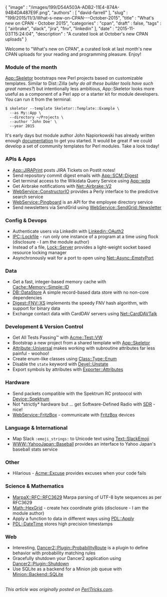 {
   "image" : "/images/199/D54A503A-ADB2-11E4-874A-94B4DA487E9F.png",
   "authors" : [
      "david-farrell"
   ],
   "slug" : "199/2015/11/3/What-s-new-on-CPAN---October-2015",
   "title" : "What's new on CPAN - October 2015",
   "categories" : "cpan",
   "draft" : false,
   "tags" : [
      "airbrake",
      "slack",
      "jira",
      "fnv",
      "linkedin"
   ],
   "date" : "2015-11-03T15:24:04",
   "description" : "A curated look at October's new CPAN uploads"
}


Welcome to "What's new on CPAN", a curated look at last month's new CPAN uploads for your reading and programming pleasure. Enjoy!

### Module of the month

[App::Skeletor](https://metacpan.org/pod/App::Skeletor) bootstraps new Perl projects based on customizable templates. Similar to Dist::Zilla (*why do all these builder tools have such great names?*) but intentionally less ambitious, App::Skeletor looks more useful as a component of a Perl app or a starter kit for module developers. You can run it from the terminal:

``` prettyprint
$ skeletor --template Skeletor::Template::Example \
  --as My::App \
  --directory ~/Projects \ 
  --author 'John Doe' \
  --year 2015
```

It's early days but module author John Napiorkowski has already written enough [documentation](https://metacpan.org/pod/App::Skeletor) to get you started. It would be great if we could develop a set of community templates for Perl modules. Take a look today!

### APIs & Apps

-   [App::JIRAPrint](https://metacpan.org/pod/App::JIRAPrint) posts JIRA Tickets on Postit notes!
-   Send repository commit digest emails with [App::SCM::Digest](https://metacpan.org/pod/App::SCM::Digest)
-   Get terminal access to the Wikidata Query Service using [App::wdq](https://metacpan.org/pod/App::wdq)
-   Get Airbrake notifications with [Net::Airbrake::V2](https://metacpan.org/pod/Net::Airbrake::V2)
-   [WebService::ConstructorIO](https://metacpan.org/pod/WebService::ConstructorIO) provides a Perly interface to the predictive search service
-   [WebService::Pingboard](https://metacpan.org/pod/WebService::Pingboard) is an API for the employee directory service
-   Send newsletters via SendGrid using [WebService::SendGrid::Newsletter](https://metacpan.org/pod/WebService::SendGrid::Newsletter)

### Config & Devops

-   Authenticate users via LinkedIn with [Linkedin::OAuth2](https://metacpan.org/pod/Linkedin::OAuth2)
-   [IPC::Lockfile](https://metacpan.org/pod/IPC::Lockfile) - run only one instance of a program at a time using flock (disclosure - I am the module author)
-   Instead of a file, [Lock::Server](https://metacpan.org/pod/Lock::Server) provides a light-weight socket based resource locking manager
-   Asynchronously wait for a port to open using [Net::Async::EmptyPort](https://metacpan.org/pod/Net::Async::EmptyPort)

### Data

-   Get a fast, integer-based memory cache with [Cache::Memory::Simple::ID](https://metacpan.org/pod/Cache::Memory::Simple::ID)
-   [DB::DataStore](https://metacpan.org/pod/DB::DataStore) A simple record-based data store with no non-core dependencies
-   [Digest::FNV::XS](https://metacpan.org/pod/Digest::FNV::XS) implements the speedy FNV hash algorithm, with support for binary data
-   Exchange contact data with CardDAV servers using [Net::CardDAVTalk](https://metacpan.org/pod/Net::CardDAVTalk)

### Development & Version Control

-   Get All Tests Passing™ with [Acme::Test::VW](https://metacpan.org/pod/Acme::Test::VW)
-   Bootstrap a new project from a shared template with [App::Skeletor](https://metacpan.org/pod/App::Skeletor)
-   [Attribute::Universal](https://metacpan.org/pod/Attribute::Universal) makes working with subroutine attributes far less painful - woohoo!
-   Create enum-like classes using [Class::Type::Enum](https://metacpan.org/pod/Class::Type::Enum)
-   Disable the `state` keyword with [Devel::Unstate](https://metacpan.org/pod/Devel::Unstate)
-   Export symbols by attributes with [Exporter::Attributes](https://metacpan.org/pod/Exporter::Attributes)

### Hardware

-   Send packets compatible with the Spektrum RC protoocol with [Device::Spektrum](https://metacpan.org/pod/Device::Spektrum)
-   Not \*strictly\* hardware but ... get Software-Defined Radio with [SDR](https://metacpan.org/pod/SDR) - nice!
-   [WebService::FritzBox](https://metacpan.org/pod/WebService::FritzBox) - communicate with [FritzBox](https://en.wikipedia.org/wiki/FRITZ!Box) devices

### Language & International

-   Map Slack `:emoji_strings:` to Unicode text using [Text::SlackEmoji](https://metacpan.org/pod/Text::SlackEmoji)
-   [WWW::YahooJapan::Baseball](https://metacpan.org/pod/WWW::YahooJapan::Baseball) provides an interface to Yahoo Japan's baseball stats service

### Other

-   Hilarious - [Acme::Excuse](https://metacpan.org/pod/Acme::Excuse) provides excuses when your code fails

### Science & Mathematics

-   [MarpaX::RFC::RFC3629](https://metacpan.org/pod/MarpaX::RFC::RFC3629) Marpa parsing of UTF-8 byte sequences as per RFC3629
-   [Math::HexGrid](https://metacpan.org/pod/Math::HexGrid) - create hex coordinate grids (disclosure - I am the module author)
-   Apply a function to data in different ways using [PDL::Apply](https://metacpan.org/pod/PDL::Apply)
-   [PDL::DateTime](https://metacpan.org/pod/PDL::DateTime) stores high precision timestamps

### Web

-   Interesting, [Dancer2::Plugin::ProbabilityRoute](https://metacpan.org/pod/Dancer2::Plugin::ProbabilityRoute) is a plugin to define behavior with probability matching rules
-   Gracefully shutdown your Dancer2 application using [Dancer2::Plugin::Shutdown](https://metacpan.org/pod/Dancer2::Plugin::Shutdown)
-   Use SQLite as a backend for a Minion job queue with [Minion::Backend::SQLite](https://metacpan.org/pod/Minion::Backend::SQLite)


\
*This article was originally posted on [PerlTricks.com](http://perltricks.com).*
